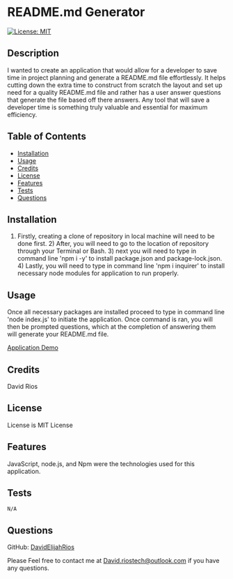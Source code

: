 # README.md Generator 


[![License: MIT](https://img.shields.io/badge/License-MIT-yellow.svg)](https://opensource.org/licenses/MIT)


  ## Description

  
   I wanted to create an application that would allow for a developer to save time in project planning and generate a README.md file effortlessly.
   It helps cutting down the extra time to construct from scratch the layout and set up need for a quality README.md file and rather has a user answer questions that generate the file based off there answers. Any tool that will save a developer time is something truly valuable and essential for maximum efficiency.



  ## Table of Contents
  
  - [Installation](#installation)
  - [Usage](#usage)
  - [Credits](#credits)
  - [License](#license)
  - [Features](#features)
  - [Tests](#tests)
  - [Questions](questions)


  
  ## Installation
  

  1) Firstly, creating a clone of repository in local machine will need to be done first. 2) After, you will need to go to the location of repository through your Terminal or Bash. 3) next you will need to type in command line 'npm i -y' to install package.json and package-lock.json. 4) Lastly, you will need to type in command line 'npm i inquirer' to install necessary node modules for application to run properly.
  



  ## Usage
  

  Once all necessary packages are installed proceed to type in command line 'node index.js' to initiate the application. Once command is ran, you will then be prompted questions, which at the completion of answering them will generate your README.md file.

  [Application Demo](./Videos%3AImages/Untitled_%20May%2020%2C%202022%2011_15%20PM.gif)




  ## Credits
  

  David Rios
  




 ## License


  License is MIT License


    
    




  ## Features

  
  JavaScript, node.js, and Npm were the technologies used for this application.




  ## Tests


    N/A
    

    
    
  



  ## Questions


  GitHub: [DavidElijahRios](https://github.com/DavidElijahRios)


  Please Feel free to contact me at David.riostech@outlook.com if you have any questions.
